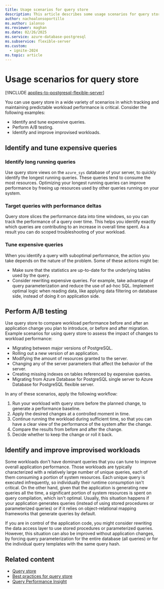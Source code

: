 ```yaml
---
title: Usage scenarios for query store
description: This article describes some usage scenarios for query store in an Azure Database for PostgreSQL flexible server.
author: nachoalonsoportillo
ms.author: ialonso
ms.reviewer: maghan
ms.date: 02/26/2025
ms.service: azure-database-postgresql
ms.subservice: flexible-server
ms.custom:
  - ignite-2024
ms.topic: article
---
```


# Usage scenarios for query store

[!INCLUDE [applies-to-postgresql-flexible-server](~/reusable-content/ce-skilling/azure/includes/postgresql/includes/applies-to-postgresql-flexible-server.md)]

You can use query store in a wide variety of scenarios in which tracking and maintaining predictable workload performance is critical. Consider the following examples:
- Identify and tune expensive queries.
- Perform A/B testing.
- Identify and improve improvised workloads.

## Identify and tune expensive queries

### Identify long running queries

Use query store views on the `azure_sys` database of your server, to quickly identify the longest running queries. These queries tend to consume the most resources. Optimizing your longest running queries can improve performance by freeing up resources used by other queries running on your system.

### Target queries with performance deltas

Query store slices the performance data into time windows, so you can track the performance of a query over time. This helps you identify exactly which queries are contributing to an increase in overall time spent. As a result you can do scoped troubleshooting of your workload.

### Tune expensive queries

When you identify a query with suboptimal performance, the action you take depends on the nature of the problem. Some of these actions might be:
- Make sure that the statistics are up-to-date for the underlying tables used by the query.
- Consider rewriting expensive queries. For example, take advantage of query parameterization and reduce the use of ad-hoc SQL. Implement optimal logic when reading data, like applying data filtering on database side, instead of doing it on application side.

## Perform A/B testing

Use query store to compare workload performance before and after an application change you plan to introduce, or before and after migration. Example scenarios for using query store to assess the impact of changes to workload performance:
- Migrating between major versions of PostgreSQL.
- Rolling out a new version of an application.
- Modifying the amount of resources granted to the server.
- Changing any of the server parameters that affect the behavior of the server.
- Creating missing indexes on tables referenced by expensive queries.
- Migrating from Azure Database for PostgreSQL single server to Azure Database for PostgreSQL flexible server.

In any of these scenarios, apply the following workflow:
1. Run your workload with query store before the planned change, to generate a performance baseline.
1. Apply the desired changes at a controlled moment in time.
1. Continue running the workload during sufficient time, so that you can have a clear view of the performance of the system after the change.
1. Compare the results from before and after the change.
1. Decide whether to keep the change or roll it back.

## Identify and improve improvised workloads

Some workloads don't have dominant queries that you can tune to improve overall application performance. Those workloads are typically characterized with a relatively large number of unique queries, each of them consuming a portion of system resources. Each unique query is executed infrequently, so individually their runtime consumption isn't critical. On the other hand, given that the application is generating new queries all the time, a significant portion of system resources is spent on query compilation, which isn't optimal. Usually, this situation happens if your application generates queries (instead of using stored procedures or parameterized queries) or if it relies on object-relational mapping frameworks that generate queries by default.

If you are in control of the application code, you might consider rewriting the data access layer to use stored procedures or parameterized queries. However, this situation can also be improved without application changes, by forcing query parameterization for the entire database (all queries) or for the individual query templates with the same query hash.

## Related content

- [Query store](concepts-query-store.md)
- [Best practices for query store](concepts-query-store-best-practices.md)
- [Query Performance Insight](concepts-query-performance-insight.md)
